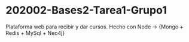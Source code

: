 # 202002-Bases2-Tarea1-Grupo1

Plataforma web para recibir y dar cursos. Hecho con Node -> {Mongo + Redis + MySql + Neo4j}
